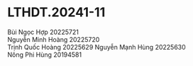 # LTHDT.20241-11
Bùi Ngọc Hợp 20225721  
Nguyễn Minh Hoàng 20225720  
Trịnh Quốc Hoàng 20225629
Nguyễn Mạnh Hùng 20225630  
Nông Phi Hùng 20194581  

